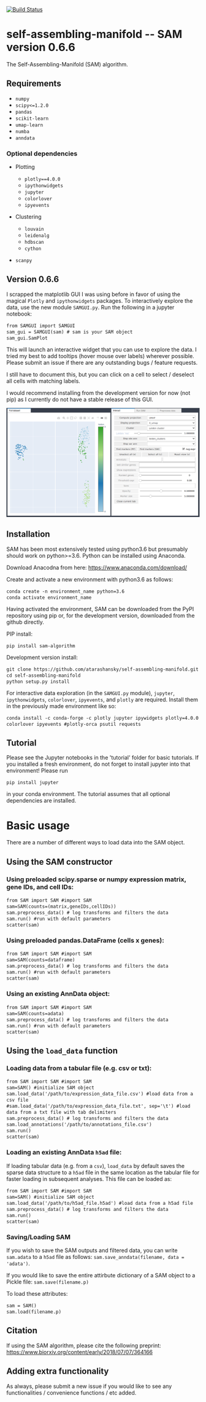 [![Build Status](https://travis-ci.com/atarashansky/self-assembling-manifold.svg?branch=master)](https://travis-ci.com/atarashansky/self-assembling-manifold)

# self-assembling-manifold -- SAM version 0.6.6
The Self-Assembling-Manifold (SAM) algorithm.

## Requirements
 - `numpy`
 - `scipy<=1.2.0`
 - `pandas`
 - `scikit-learn`
 - `umap-learn`
 - `numba`
 - `anndata`

### Optional dependencies
 - Plotting
   - `plotly==4.0.0`
   - `ipythonwidgets`
   - `jupyter`
   - `colorlover`
   - `ipyevents`

 - Clustering
   - `louvain`
   - `leidenalg`
   - `hdbscan`
   - `cython`

 - `scanpy`

## Version 0.6.6

I scrapped the matplotlib GUI I was using before in favor of using the magical `Plotly` and `ipythonwidgets` packages. To interactively explore the data, use the new module `SAMGUI.py`. Run the following in a jupyter notebook:
```
from SAMGUI import SAMGUI
sam_gui = SAMGUI(sam) # sam is your SAM object
sam_gui.SamPlot
```
This will launch an interactive widget that you can use to explore the data. I tried my best to add tooltips (hover mouse over labels) wherever possible. Please submit an issue if there are any outstanding bugs / feature requests.

I still have to document this, but you can click on a cell to select / deselect all cells with matching labels.

I would recommend installing from the development version for now (not pip) as I currently do not have a stable release of this GUI.

![SAM GUI example image](samgui.png)

## Installation
SAM has been most extensively tested using python3.6 but presumably should work on python>=3.6. Python can be installed using Anaconda.

Download Anacodna from here:
    https://www.anaconda.com/download/

Create and activate a new environment with python3.6 as follows:
```
conda create -n environment_name python=3.6
conda activate environment_name
```

Having activated the environment, SAM can be downloaded from the PyPI repository using pip or, for the development version, downloaded from the github directly.

PIP install:
```
pip install sam-algorithm
```

Development version install:
```
git clone https://github.com/atarashansky/self-assembling-manifold.git
cd self-assembling-manifold
python setup.py install
```

For interactive data exploration (in the `SAMGUI.py` module), `jupyter`, `ipythonwidgets`, `colorlover`, `ipyevents`, and `plotly` are required. Install them in the previously made environment like so:

```
conda install -c conda-forge -c plotly jupyter ipywidgets plotly=4.0.0 colorlover ipyevents #plotly-orca psutil requests
```

## Tutorial
Please see the Jupyter notebooks in the 'tutorial' folder for basic tutorials. If you installed a fresh environment, do not forget to install jupyter into that environment! Please run
```
pip install jupyter
```
in your conda environment. The tutorial assumes that all optional dependencies are installed.

# Basic usage

There are a number of different ways to load data into the SAM object. 

## Using the SAM constructor
### Using preloaded scipy.sparse or numpy expression matrix, gene IDs, and cell IDs:
```
from SAM import SAM #import SAM
sam=SAM(counts=(matrix,geneIDs,cellIDs))
sam.preprocess_data() # log transforms and filters the data
sam.run() #run with default parameters
scatter(sam)
```
### Using preloaded pandas.DataFrame (cells x genes):
```
from SAM import SAM #import SAM
sam=SAM(counts=dataframe)
sam.preprocess_data() # log transforms and filters the data
sam.run() #run with default parameters
scatter(sam)
```

### Using an existing AnnData object:
```
from SAM import SAM #import SAM
sam=SAM(counts=adata)
sam.preprocess_data() # log transforms and filters the data
sam.run() #run with default parameters
scatter(sam)
```

## Using the `load_data` function
### Loading data from a tabular file (e.g. csv or txt):
```
from SAM import SAM #import SAM
sam=SAM() #initialize SAM object
sam.load_data('/path/to/expression_data_file.csv') #load data from a csv file
#sam.load_data('/path/to/expression_data_file.txt', sep='\t') #load data from a txt file with tab delimiters
sam.preprocess_data() # log transforms and filters the data
sam.load_annotations('/path/to/annotations_file.csv')
sam.run()
scatter(sam)
```
### Loading an existing AnnData `h5ad` file: 

If loading tabular data (e.g. from a `csv`), `load_data` by default saves the sparse data structure to a `h5ad` file in the same location as the tabular file for faster loading in subsequent analyses. This file can be loaded as:

```
from SAM import SAM #import SAM
sam=SAM() #initialize SAM object
sam.load_data('/path/to/h5ad_file.h5ad') #load data from a h5ad file
sam.preprocess_data() # log transforms and filters the data
sam.run()
scatter(sam)
```

### Saving/Loading SAM
If you wish to save the SAM outputs and filtered data, you can write `sam.adata` to a `h5ad` file as follows:
`sam.save_anndata(filename, data = 'adata')`.

If you would like to save the entire attirbute dictionary of a SAM object to a Pickle file:
`sam.save(filename.p)`

To load these attributes:
```
sam = SAM()
sam.load(filename.p)
```

## Citation
If using the SAM algorithm, please cite the following preprint:
https://www.biorxiv.org/content/early/2018/07/07/364166

## Adding extra functionality
As always, please submit a new issue if you would like to see any functionalities / convenience functions / etc added.
